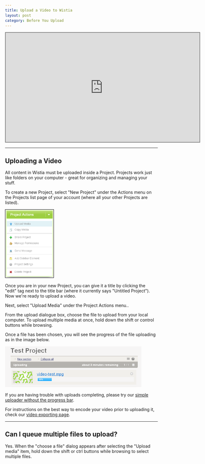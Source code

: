```yaml
---
title: Upload a Video to Wistia
layout: post
category: Before You Upload
---
```


<div class="video_embed">
  <iframe width="640" height="360" src="http://app.wistia.com/embed/medias/dbeb843c6e" frameborder="0" style="border: 2px gray solid" ></iframe>
</div>

----

## Uploading a Video

All content in Wistia must be uploaded inside a Project.  Projects work just like folders on your computer - great for organizing and managing your stuff.

To create a new Project, select "New Project" under the Actions menu on the Projects list page of your account (where all your other Projects are listed).

<div class="post_image float_right"><img src="/images/upload-select3.png" alt="upload-select3" width="161px" /></div>

Once you are in your new Project, you can give it a title by clicking the "edit" tag next to the title bar (where it currently says "Untitled Project").  Now we're ready to upload a video.

Next, select "Upload Media" under the Project Actions menu..

From the upload dialogue box, choose the file to upload from your local computer.  To upload multiple media at once, hold down the shift or control buttons while browsing.

Once a file has been chosen, you will see the progress of the file uploading as in the image below.

<div class="post_image center"><img src="/images/uploading1.png" alt="uploading1" width="450px" /></div>

If you are having trouble with uploads completing, please try our [simple uploader without the progress bar](/simple-uploader.html).

For instructions on the best way to encode your video prior to uploading it, check our [video exporting page](/exporting.html).

----

## Can I queue multiple files to upload?

Yes. When the "choose a file" dialog appears after selecting the "Upload media" item, hold down the shift or ctrl buttons while browsing to select multiple files.
